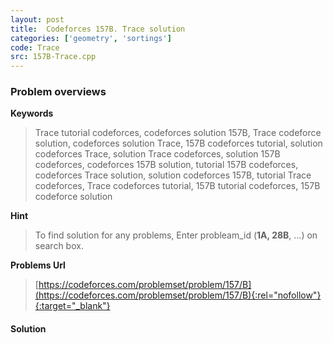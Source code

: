 ```yaml
---
layout: post
title:  Codeforces 157B. Trace solution
categories: ['geometry', 'sortings']
code: Trace
src: 157B-Trace.cpp
---
```

### **Problem overviews**

**Keywords**
> Trace tutorial codeforces, codeforces solution 157B, Trace codeforce solution, codeforces solution Trace, 157B codeforces tutorial, solution codeforces Trace, solution Trace codeforces, solution 157B codeforces, codeforces 157B solution, tutorial 157B codeforces, codeforces Trace solution, solution codeforces 157B, tutorial Trace codeforces, Trace codeforces tutorial, 157B tutorial codeforces, 157B codeforce solution

**Hint**
> To find solution for any problems, Enter probleam_id (**1A, 28B**, ...) on search box. 

**Problems Url**
> [https://codeforces.com/problemset/problem/157/B](https://codeforces.com/problemset/problem/157/B){:rel="nofollow"}{:target="_blank"}

#### **Solution**



